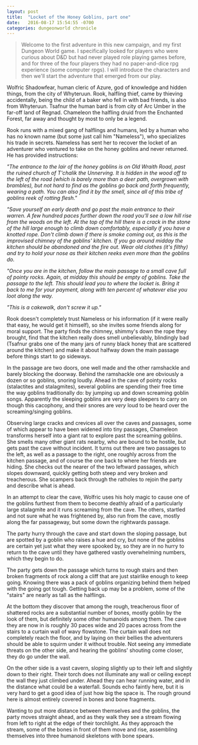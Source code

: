 ```yaml
---
layout: post
title:  "Locket of the Honey Goblins, part one"
date:   2016-08-17 15:54:55 -0700
categories: dungeonworld chronicle
---
```

> Welcome to the first adventure in this new campaign, and my first Dungeon World
> game. I specifically looked for players who were curious about D&D but had never
> played role playing games before, and for three of the four players they had
> no paper-and-dice rpg experience (some computer rpgs). I will introduce the
> characters and then we'll start the adventure that emerged from our play.

Wolfric Shadowfear, human cleric of Azure, god of knowledge and hidden things, from
the city of Whyteruun. Rook, halfling thief, came by thieving accidentally, being
the child of a baker who fell in with bad friends, is also from Whyteruun. Tsafnur
the human bard is from city of Arc Umber in the far-off land of Regnad. Chameleon
the halfling druid from the Enchanted Forest, far away and thought by most to only
be a legend.

Rook runs with a mixed gang of halflings and humans, led by a human who has no
known name (but some just call him "Nameless"), who specializes his trade in secrets.
Nameless has sent her to recover the locket of an adventurer who ventured to take
on the honey goblins and never returned. He has provided instructions:

*"The entrance to the lair of the honey goblins is on Old Wraith Road, past the
ruined church of T'chalik the Unnerving. It is hidden in the wood off to the left
of the road (which is barely more than a deer path, overgrown with brambles), but
not hard to find as the goblins go back and forth frequently, wearing a path. You
can also find it by the smell, since all of this tribe of goblins reek of rotting
flesh."*

*"Save yourself an early death and go past the main entrance to their warren. A
few hundred paces further down the road you'll see a low hill rise from the woods
on the left. At the top of the hill there is a crack in the stone of the hill large
enough to climb down comfortably, especially if you have a knotted rope. Don't climb
down if there is smoke coming out, as this is the improvised chimney of the goblins'
kitchen. If you go around midday the kitchen should be abandoned and the fire out.
Wear old clothes (it's filthy) and try to hold your nose as their kitchen reeks
even more than the goblins do.*

*"Once you are in the kitchen, follow the main passage to a small cave full of
pointy rocks. Again, at midday this should be empty of goblins. Take the passage
to the left. This should lead you to where the locket is. Bring it back to me
for your payment, along with ten percent of whatever else you loot along the way.*

*"This is a cakewalk, don't screw it up."*

Rook doesn't completely trust Nameless or his information (if it were really that
easy, he would get it himself), so she invites some friends along for moral
support. The party finds the chimney, shimmy's down the rope they brought, find
that the kitchen really does smell unbelievably, blindingly bad (Tsafnur grabs
one of the many jars of runny black honey that are scattered around the kitchen)
and make it about halfway down the main passage before things start to go sideways.

In the passage are two doors, one well made and the other ramshackle and barely
blocking the doorway. Behind the ramshackle one are obviously a dozen or so
goblins, snoring loudly. Ahead in the cave of pointy rocks (stalactites and
stalagmites), several goblins are spending their free time the way goblins
traditionally do: by jumping up and down screaming goblin songs. Apparently the
sleeping goblins are very deep sleepers to carry on though this cacophony, and
their snores are *very* loud to be heard over the screaming/singing goblins.

Observing large cracks and crevices all over the caves and passages, some of which
appear to have been widened into tiny passages, Chameleon transforms herself into
a giant rat to explore past the screaming goblins. She smells many other giant
rats nearby, who are bound to be hostile, but gets past the cave without incident.
It turns out there are two passages to the left, as well as a passage to the right,
one roughly across from the kitchen passage, and of course the one back to where her
friends are hiding. She checks out the nearer of the two leftward passages, which
slopes downward, quickly getting both steep and very broken and treacherous. She
scampers back through the ratholes to rejoin the party and describe what is ahead.

In an attempt to clear the cave, Wolfric uses his holy magic to cause one of the
goblins furthest from them to become deathly afraid of a particularly large
stalagmite and it runs screaming from the cave. The others, startled and not sure
what he was frightened by, also run from the cave, mostly along the far passageway,
but some down the rightwards passage.

The party hurry through the cave and start down the sloping passage, but are spotted
by a goblin who raises a hue and cry, but none of the goblins are certain yet
just what they were spooked by, so they are in no hurry to return to the cave
until they have gathered vastly overwhelming numbers, which they begin to do.

The party gets down the passage which turns to rough stairs and then broken
fragments of rock along a cliff that are just stairlike enough to keep going.
Knowing there was a pack of goblins organizing behind them helped with the going
got tough. Getting back up may be a problem, some of the "stairs" are nearly as
tall as the halflings.

At the bottom they discover that among the rough, treacherous floor of shattered
rocks are a substantial number of bones, mostly goblin by the look of them, but
definitely some other humanoids among them. The cave they are now in is roughly
30 paces wide and 20 paces across from the stairs to a curtain wall of wavy
flowstone. The curtain wall does not completely reach the floor, and by laying
on their bellies the adventurers should be able to squirm under it without trouble.
Not seeing any immediate threats on the other side, and hearing the goblins'
shouting come closer, they do go under the wall.

On the other side is a vast cavern, sloping slightly up to their left and
slightly down to their right. Their torch does not illuminate any wall
or ceiling except the wall they just climbed under. Ahead they can hear
running water, and in the distance what could be a waterfall. Sounds echo
faintly here, but it is very hard to get a good idea of just how big the
space is. The rough ground here is almost entirely covered in bones and bone
fragments.

Wanting to put more distance between themselves and the goblins, the party
moves straight ahead, and as they walk they see a stream flowing from left to
right at the edge of their torchlight. As they approach the stream, some of the
bones in front of them move and rise, assembling themselves into three humanoid
skeletons with bone spears.
